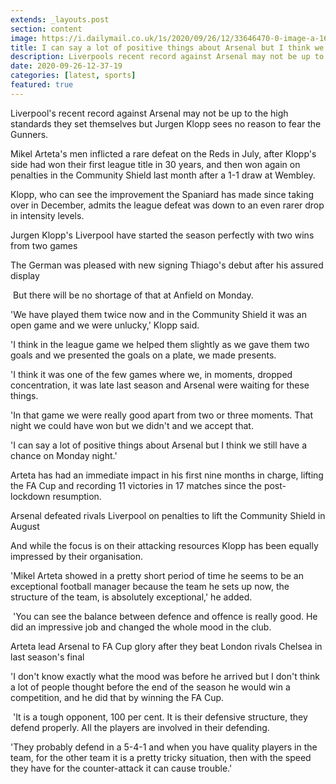 ```yaml
---
extends: _layouts.post
section: content
image: https://i.dailymail.co.uk/1s/2020/09/26/12/33646470-0-image-a-16_1601119598086.jpg 
title: I can say a lot of positive things about Arsenal but I think we still have a chance Klopp says 
description: Liverpools recent record against Arsenal may not be up to the high standards they set themselves but Jurgen Klopp sees no reason for his team to fear Mikel Artetas side. 
date: 2020-09-26-12-37-19 
categories: [latest, sports] 
featured: true 
--- 
```

Liverpool's recent record against Arsenal may not be up to the high standards they set themselves but Jurgen Klopp sees no reason to fear the Gunners.

Mikel Arteta's men inflicted a rare defeat on the Reds in July, after Klopp's side had won their first league title in 30 years, and then won again on penalties in the Community Shield last month after a 1-1 draw at Wembley.

Klopp, who can see the improvement the Spaniard has made since taking over in December, admits the league defeat was down to an even rarer drop in intensity levels.  

Jurgen Klopp's Liverpool have started the season perfectly with two wins from two games 

The German was pleased with new signing Thiago's debut after his assured display

 But there will be no shortage of that at Anfield on Monday.

'We have played them twice now and in the Community Shield it was an open game and we were unlucky,' Klopp said.

'I think in the league game we helped them slightly as we gave them two goals and we presented the goals on a plate, we made presents.

'I think it was one of the few games where we, in moments, dropped concentration, it was late last season and Arsenal were waiting for these things.

'In that game we were really good apart from two or three moments. That night we could have won but we didn't and we accept that.

'I can say a lot of positive things about Arsenal but I think we still have a chance on Monday night.'

Arteta has had an immediate impact in his first nine months in charge, lifting the FA Cup and recording 11 victories in 17 matches since the post-lockdown resumption.

Arsenal defeated rivals Liverpool on penalties to lift the Community Shield in August

And while the focus is on their attacking resources Klopp has been equally impressed by their organisation.

'Mikel Arteta showed in a pretty short period of time he seems to be an exceptional football manager because the team he sets up now, the structure of the team, is absolutely exceptional,' he added.

 'You can see the balance between defence and offence is really good. He did an impressive job and changed the whole mood in the club.

Arteta lead Arsenal to FA Cup glory after they beat London rivals Chelsea in last season's final

'I don't know exactly what the mood was before he arrived but I don't think a lot of people thought before the end of the season he would win a competition, and he did that by winning the FA Cup.

 'It is a tough opponent, 100 per cent. It is their defensive structure, they defend properly. All the players are involved in their defending.

'They probably defend in a 5-4-1 and when you have quality players in the team, for the other team it is a pretty tricky situation, then with the speed they have for the counter-attack it can cause trouble.'

